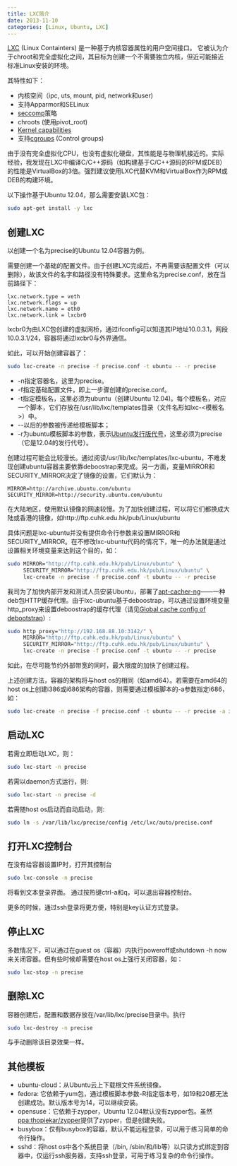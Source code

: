 ```yaml
---
title: LXC简介
date: 2013-11-10
categories: [Linux, Ubuntu, LXC]
---
```


[LXC](http://linuxcontainers.org/) (Linux Containters) 是一种基于内核容器属性的用户空间接口。 它被认为介于chroot和完全虚拟化之间，其目标为创建一个不需要独立内核，但近可能接近标准Linux安装的环境。

其特性如下：

* 内核空间（ipc, uts, mount, pid, network和user)
* 支持Apparmor和SELinux
* [seccomp](http://en.wikipedia.org/wiki/Seccomp)策略
* chroots (使用pivot\_root)
* [Kernel capabilities](https://www.kernel.org/pub/linux/libs/security/linux-privs/kernel-2.2/capfaq-0.2.txt)
* 支持[cgroups](http://en.wikipedia.org/wiki/Cgroups) (Control groups)

由于没有完全虚拟化CPU，也没有虚拟化硬盘，其性能是与物理机接近的。实际经验，我发现在LXC中编译C/C++源码（如构建基于C/C++源码的RPM或DEB）的性能是VirtualBox的3倍。强烈建议使用LXC代替KVM和VirtualBox作为RPM或DEB的构建环境。

以下操作基于Ubuntu 12.04，那么需要安装LXC包：

```sh
sudo apt-get install -y lxc
```

## 创建LXC ##

以创建一个名为precise的Ubuntu 12.04容器为例。

需要创建一个基础的配置文件。由于创建LXC完成后，不再需要该配置文件（可以删除），故该文件的名字和路径没有特殊要求。这里命名为precise.conf，放在当前路径下：

```
lxc.network.type = veth
lxc.network.flags = up
lxc.network.name = eth0
lxc.network.link = lxcbr0
```

lxcbr0为由LXC包创建的虚拟网桥，通过ifconfig可以知道其IP地址10.0.3.1，网段10.0.3.1/24，容器将通过lxcbr0与外界通信。

如此，可以开始创建容器了：

```sh
sudo lxc-create -n precise -f precise.conf -t ubuntu -- -r precise
```

* -n指定容器名，这里为precise。
* -f指定基础配置文件，即上一步骤创建的precise.conf。
* -t指定模板名，这里必须为ubuntu（创建Ubuntu 12.04)。每个模板名，对应一个脚本，它们存放在/usr/lib/lxc/templates目录（文件名形如lxc-<模板名>）中。
* --以后的参数被传递给模板脚本；
* -r为ubuntu模板脚本的参数，表示[Ubuntu发行版代号](http://en.wikipedia.org/w/index.php?title=Ubuntu_\(operating_system\)#Releases)，这里必须为precise（它是12.04的发行代号）。

创建过程可能会比较漫长。通过阅读/usr/lib/lxc/templates/lxc-ubuntu，不难发现创建ubuntu容器主要依靠deboostrap来完成。另一方面，变量MIRROR和SECURITY_MIRROR决定了镜像的设置，它们默认为：

```
MIRROR=http://archive.ubuntu.com/ubuntu
SECURITY_MIRROR=http://security.ubuntu.com/ubuntu
```

在大陆地区，使用默认镜像的网速较慢。为了加快创建过程，可以将它们都换成大陆或香港的镜像，如http://ftp.cuhk.edu.hk/pub/Linux/ubuntu

具体问题是lxc-ubuntu并没有提供命令行参数来设置MIRROR和SECURITY_MIRROR。在不修改lxc-ubuntu代码的情况下，唯一的办法就是通过设置相关环境变量来达到这个目的，如：

```sh
sudo MIRROR="http://ftp.cuhk.edu.hk/pub/Linux/ubuntu" \
     SECURITY_MIRROR="http://ftp.cuhk.edu.hk/pub/Linux/ubuntu" \
     lxc-create -n precise -f precise.conf -t ubuntu -- -r precise
```

我司为了加快内部开发和测试人员安装Ubuntu，部署了[apt-cacher-ng](https://www.unix-ag.uni-kl.de/~bloch/acng/)——一种deb包HTTP缓存代理。由于lxc-ubuntu基于deboostrap，可以通过设置环境变量http_proxy来设置deboostrap的缓存代理（请见[Global cache config of debootstrap](http://unix.stackexchange.com/questions/38993/global-cache-config-of-debootstrap)）:

```sh
sudo http_proxy="http://192.168.88.10:3142/" \
	 MIRROR="http://ftp.cuhk.edu.hk/pub/Linux/ubuntu" \
     SECURITY_MIRROR="http://ftp.cuhk.edu.hk/pub/Linux/ubuntu" \
     lxc-create -n precise -f precise.conf -t ubuntu -- -r precise
```

如此，在尽可能节约外部带宽的同时，最大限度的加快了创建过程。

上述创建方法，容器的架构将与host os的相同（如amd64）。若需要在amd64的host os上创建i386或i686架构的容器，则需要通过模板脚本的-a参数指定i686，如：

```sh
sudo lxc-create -n precise -f precise.conf -t ubuntu -- -r precise -a i686
```

## 启动LXC ##

若需立即启动LXC，则：

```sh
sudo lxc-start -n precise
```

若需以daemon方式运行，则:

```sh
sudo lxc-start -n precise -d
```

若需随host os启动而自动启动，则:

```sh
sudo ln -s /var/lib/lxc/precise/config /etc/lxc/auto/precise.conf
```

## 打开LXC控制台 ##

在没有给容器设置IP时，打开其控制台

```sh
sudo lxc-console -n precise
```

将看到文本登录界面。 通过按热键ctrl-a和q，可以退出容器控制台。

更多的时候，通过ssh登录将更方便，特别是key认证方式登录。

## 停止LXC ##

多数情况下，可以通过在guest os（容器）内执行poweroff或shutdown -h now来关闭容器。但有些时候却需要在host os上强行关闭容器，如：

```sh
sudo lxc-stop -n precise
```

## 删除LXC ##

容器创建后，配置和数据存放在/var/lib/lxc/precise目录中。执行

```sh
sudo lxc-destroy -n precise
```

与手动删除该目录效果一样。

## 其他模板 ##

* ubuntu-cloud：从Ubuntu云上下载根文件系统镜像。
* fedora: 它依赖于yum包，通过模板脚本参数-R指定版本号，如19和20都无法创建成功。默认版本号为14，可以继续安装。
* opensuse：它依赖于zypper，Ubuntu 12.04默认没有zypper包。虽然[ppa:thopiekar/zypper](https://launchpad.net/~thopiekar/+archive/zypper)提供了zypper，但是创建失败。
* busybox：仅有busybox的容器，默认不能远程登录，可以用于练习简单的命令行操作。
* sshd：将host os中各个系统目录（/bin, /sbin/和/lib等）以只读方式绑定到容器中，仅运行ssh服务器，支持ssh登录，可用于练习复杂的命令行操作。
